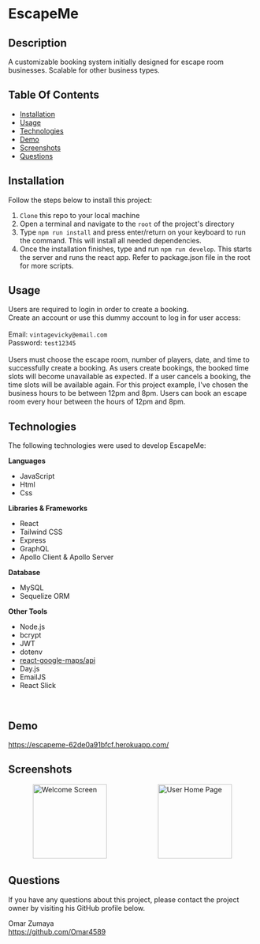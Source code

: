 # EscapeMe

## Description

A customizable booking system initially designed for escape room businesses. Scalable for other business types.

## Table Of Contents

- [Installation](#installation)
- [Usage](#usage)
- [Technologies](#technologies)
- [Demo](#Demo)
- [Screenshots](#Screenshots)
- [Questions](#questions)
  <br>

## Installation <a id="installation"></a>

Follow the steps below to install this project:

1.  `Clone` this repo to your local machine
2.  Open a terminal and navigate to the `root` of the project's directory
3.  Type `npm run install` and press enter/return on your keyboard to run the command. This will install all needed dependencies.
4.  Once the installation finishes, type and run `npm run develop`. This starts the server and runs the react app. Refer to package.json file in the root for more scripts.

## Usage <a id="usage"></a>

Users are required to login in order to create a booking.<br>
Create an account or use this dummy account to log in for user access:
<br><br>
Email: `vintagevicky@email.com`<br>
Password: `test12345`
<br><br>
Users must choose the escape room, number of players, date, and time to successfully create a booking.
As users create bookings, the booked time slots will become unavailable as expected. If a user cancels a booking, the time slots will be available again.
For this project example, I've chosen the business hours to be between 12pm and 8pm. Users can book an escape room every hour between the hours of 12pm and 8pm.

## Technologies <a id="technologies"></a>

The following technologies were used to develop EscapeMe:
<br>

<strong>Languages</strong>

- JavaScript
- Html
- Css

<strong>Libraries & Frameworks</strong>

- React
- Tailwind CSS
- Express
- GraphQL
- Apollo Client & Apollo Server

<strong>Database</strong>

- MySQL
- Sequelize ORM

<strong>Other Tools</strong>

- Node.js
- bcrypt
- JWT
- dotenv
- [react-google-maps/api](https://www.npmjs.com/package/@react-google-maps/api)
- Day.js
- EmailJS
- React Slick

<br>

## Demo <a id="Demo"></a>

https://escapeme-62de0a91bfcf.herokuapp.com/
<br>

## Screenshots <a id="Screenshots"></a>

<img src="" alt="Welcome Screen" width="150" hspace="50" /> <img src="" alt="User Home Page" width="150" hspace="50"/>

## Questions <a id="questions"></a>

If you have any questions about this project, please contact the project owner by visiting his GitHub profile below.
<br>

Omar Zumaya <br>
https://github.com/Omar4589
<br>
